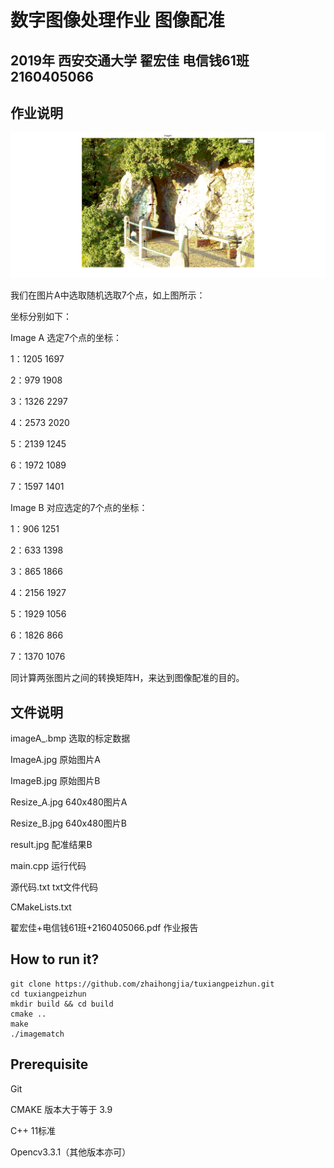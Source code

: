 # 数字图像处理作业    图像配准
## 2019年 西安交通大学 翟宏佳 电信钱61班  2160405066
## 作业说明

![imageA_](./imageA_.bmp)

我们在图片A中选取随机选取7个点，如上图所示：

坐标分别如下：

Image A 选定7个点的坐标：

1：1205 1697

2：979 1908

3：1326 2297

4：2573 2020

5：2139 1245

6：1972 1089

7：1597 1401

Image B 对应选定的7个点的坐标：

1：906 1251

2：633 1398

3：865 1866

4：2156 1927

5：1929 1056

6：1826 866

7：1370 1076

同计算两张图片之间的转换矩阵H，来达到图像配准的目的。

## 文件说明
imageA_.bmp   选取的标定数据

ImageA.jpg   原始图片A

ImageB.jpg   原始图片B

Resize_A.jpg   640x480图片A

Resize_B.jpg   640x480图片B

result.jpg    配准结果B

main.cpp   运行代码

源代码.txt   txt文件代码

CMakeLists.txt 

翟宏佳+电信钱61班+2160405066.pdf  作业报告

## How to run it?

```shell
git clone https://github.com/zhaihongjia/tuxiangpeizhun.git
cd tuxiangpeizhun
mkdir build && cd build
cmake ..
make 
./imagematch
```


## Prerequisite
Git

CMAKE 版本大于等于 3.9

C++ 11标准

Opencv3.3.1（其他版本亦可）